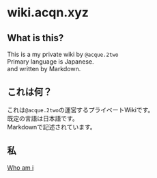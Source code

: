 # wiki.acqn.xyz

## What is this?
This is a my private wiki by `@acque.2two`  
Primary language is Japanese.  
and written by Markdown.  

## これは何？
これは`@acque.2two`の運営するプライベートWikiです。  
既定の言語は日本語です。  
Markdownで記述されています。

## 私
[Who am i](/Who-am-i)